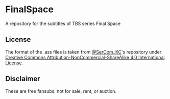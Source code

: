 # FinalSpace
A repository for the subtitles of TBS series Final Space

## License
The format of the .ass files is taken from [@SerCom_KC](https://github.com/sckctranslate/finalspace)'s repository under [Creative Commons Attribution-NonCommercial-ShareAlike 4.0 International License](https://creativecommons.org/licenses/by-nc-sa/4.0/deed).

## Disclaimer
These are free fansubs: not for sale, rent, or auction.
